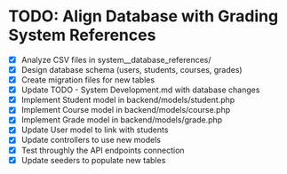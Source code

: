 # TODO: Align Database with Grading System References

- [x] Analyze CSV files in system__database_references/
- [x] Design database schema (users, students, courses, grades)
- [x] Create migration files for new tables
- [x] Update TODO - System Development.md with database changes
- [x] Implement Student model in backend/models/student.php
- [x] Implement Course model in backend/models/course.php
- [x] Implement Grade model in backend/models/grade.php
- [x] Update User model to link with students
- [x] Update controllers to use new models
- [x] Test throughly the API endpoints connection
- [x] Update seeders to populate new tables
